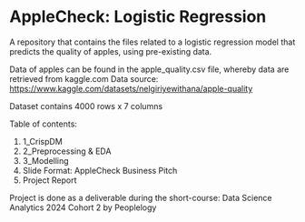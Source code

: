 # AppleCheck: Logistic Regression

A repository that contains the files related to a logistic regression model
that predicts the quality of apples, using pre-existing data.

Data of apples can be found in the apple_quality.csv file,
whereby data are retrieved from kaggle.com
Data source: https://www.kaggle.com/datasets/nelgiriyewithana/apple-quality

Dataset contains 4000 rows x 7 columns

Table of contents:
1. 1_CrispDM
2. 2_Preprocessing & EDA
3. 3_Modelling
4. Slide Format: AppleCheck Business Pitch
5. Project Report

Project is done as a deliverable during the short-course:
Data Science Analytics 2024 Cohort 2 by Peoplelogy
